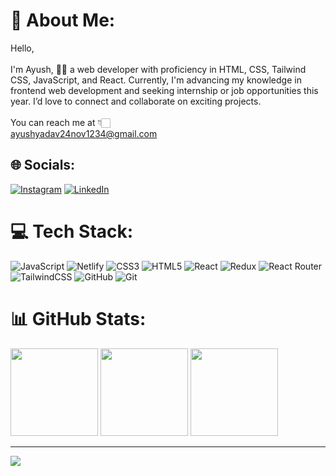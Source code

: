# 💫 About Me:
Hello,<br><br>I'm Ayush, 👋🏻 a web developer with proficiency in HTML, CSS, Tailwind CSS, JavaScript, and React. Currently, I'm advancing my knowledge in frontend web development and seeking internship or job opportunities this year. I’d love to connect and collaborate on exciting projects.<br><br>You can reach me at 👇🏻<br>ayushyadav24nov1234@gmail.com


## 🌐 Socials:
[![Instagram](https://img.shields.io/badge/Instagram-%23E4405F.svg?logo=Instagram&logoColor=white)](https://instagram.com/aayushyadavz) [![LinkedIn](https://img.shields.io/badge/LinkedIn-%230077B5.svg?logo=linkedin&logoColor=white)](https://linkedin.com/in/aayushyadavz) 

# 💻 Tech Stack:
![JavaScript](https://img.shields.io/badge/javascript-%23323330.svg?style=for-the-badge&logo=javascript&logoColor=%23F7DF1E) ![Netlify](https://img.shields.io/badge/netlify-%23000000.svg?style=for-the-badge&logo=netlify&logoColor=#00C7B7) ![CSS3](https://img.shields.io/badge/css3-%231572B6.svg?style=for-the-badge&logo=css3&logoColor=white) ![HTML5](https://img.shields.io/badge/html5-%23E34F26.svg?style=for-the-badge&logo=html5&logoColor=white) ![React](https://img.shields.io/badge/react-%2320232a.svg?style=for-the-badge&logo=react&logoColor=%2361DAFB) ![Redux](https://img.shields.io/badge/redux-%23593d88.svg?style=for-the-badge&logo=redux&logoColor=white) ![React Router](https://img.shields.io/badge/React_Router-CA4245?style=for-the-badge&logo=react-router&logoColor=white) ![TailwindCSS](https://img.shields.io/badge/tailwindcss-%2338B2AC.svg?style=for-the-badge&logo=tailwind-css&logoColor=white) ![GitHub](https://img.shields.io/badge/github-%23121011.svg?style=for-the-badge&logo=github&logoColor=white) ![Git](https://img.shields.io/badge/git-%23F05033.svg?style=for-the-badge&logo=git&logoColor=white)
# 📊 GitHub Stats:
<div align="left">
  <img src="https://github-readme-stats.vercel.app/api?username=aayushyadavz&theme=dark&hide_border=false&include_all_commits=false&count_private=false" height="140px"/>
  <img src="https://github-readme-streak-stats.herokuapp.com/?user=aayushyadavz&theme=dark&hide_border=false" height="140px"/>
  <img src="https://github-readme-stats.vercel.app/api/top-langs/?username=aayushyadavz&theme=dark&hide_border=false&include_all_commits=false&count_private=false&layout=compact" height="140px"/>
</div>


---
[![](https://visitcount.itsvg.in/api?id=aayushyadavz&icon=0&color=0)](https://visitcount.itsvg.in)

<!-- Proudly created with GPRM ( https://gprm.itsvg.in ) -->
